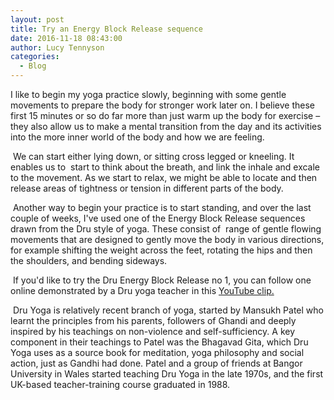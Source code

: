```yaml
---
layout: post
title: Try an Energy Block Release sequence
date: 2016-11-18 08:43:00
author: Lucy Tennyson
categories:
  - Blog
---
```



I like to begin my yoga practice slowly, beginning with some gentle movements to prepare the body for stronger work later on. I believe these first 15 minutes or so do far more than just warm up the body for exercise – they also allow us to make a mental transition from the day and its activities into the more inner world of the body and how we are feeling.

 We can start either lying down, or sitting cross legged or kneeling. It enables us to  start to think about the breath, and link the inhale and excale to the movement. As we start to relax, we might be able to locate and then release areas of tightness or tension in different parts of the body.

 Another way to begin your practice is to start standing, and over the last couple of weeks, I've used one of the Energy Block Release sequences drawn from the Dru style of yoga. These consist of  range of gentle flowing movements that are designed to gently move the body in various directions, for example shifting the weight across the feet, rotating the hips and then the shoulders, and bending sideways.

 If you'd like to try the Dru Energy Block Release no 1, you can follow one online demonstrated by a Dru yoga teacher in this [YouTube clip.](http://www.lucytennyson.com/www.youtube.com/watch?v=g-nHTwJe6Ys)

 Dru Yoga is relatively recent branch of yoga, started by Mansukh Patel who learnt the principles from his parents, followers of Ghandi and deeply inspired by his teachings on non-violence and self-sufficiency. A key component in their teachings to Patel was the Bhagavad Gita, which Dru Yoga uses as a source book for meditation, yoga philosophy and social action, just as Gandhi had done. Patel and a group of friends at Bangor University in Wales started teaching Dru Yoga in the late 1970s, and the first UK-based teacher-training course graduated in 1988.